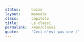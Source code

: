 ```yaml
---
status:     bozza
layout:     manuale
class:      capitolo
title:      Le classi
permalink:  /man/classi
quote:      "Ceci n'est pas une |"
---
```


<!--
Funzioni di interfaccia
-----------------------

Lévy-Bruhl, citato da Coomaraswamy (*Grande Brivido*, pag. 227) «Per
questa ragione il selvaggio non ama dire il suo nome o farsi
fotografare, perché per mezzo del suo nome o del ritratto egli è
accessibile, e può quindi ricevere danno da chi con questi mezzi è in
grado di raggiungerlo.»

Classi astratte
---------------

\[cfr. *Breve storia dell'infinito*, pagg. 30-40\]

Si può dire che esista qualcosa che non ha dimensioni?

Il punto non ha dimensioni.

La retta è costituita da punti.

La circonferenza è costituita da punti.

Apparentemente, tutta la geometria euclidea è basata sul nulla.

Se una circonferenza fosse costituita da punti privi di dimensione, noi
non la potremmo vedere.

Per vederla, e quindi per poterla in qualche modo utilizzare, dobbiamo
dare uno spessore ai punti che la compongono, siano essi dei minuscoli
residui di grafite o dei pixel.

Allo stesso modo, se disegnassimo con la massima precisione due aree
contigue e, con la stessa precisione, le colorassimo in maniera
differente, la linea di demarcazione fra al fine di un'area e l'inizio
dell'altra non sarebbe rettilinea, ma seguirebbe l'andamento del foglio,
o dei pixel.

Da lontano potrà anche sembrare rettilinea, ma a mano a mano che
-->
<!--
parlare degli operatori di cast 
dynamic_cast <new_type> (expression)
reinterpret_cast <new_type> (expression)
static_cast <new_type> (expression)
const_cast <new_type> (expression)

Utlizzare l'peratore `delete` per illustrare il rapporto del C’hi++ con la morte, che non è più considerata un nemico da combattere, ma un fenomeno naturale necessario al buon funzonamento dell’Universo. 
Questo approccio si rirova anche nel precetto:

    Amiamo ciò che ci ucciderà (se tutto va bene) 


-->
